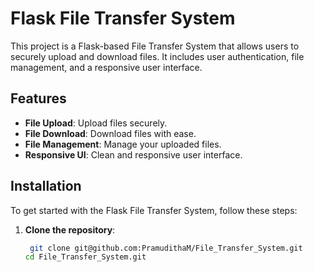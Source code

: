 # Flask File Transfer System

This project is a Flask-based File Transfer System that allows users to securely upload and download files. It includes user authentication, file management, and a responsive user interface.

## Features

- **File Upload**: Upload files securely.
- **File Download**: Download files with ease.
- **File Management**: Manage your uploaded files.
- **Responsive UI**: Clean and responsive user interface.

## Installation

To get started with the Flask File Transfer System, follow these steps:

1. **Clone the repository**:
   ```bash
    git clone git@github.com:PramudithaM/File_Transfer_System.git
   cd File_Transfer_System.git
